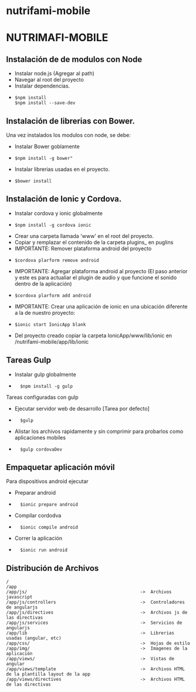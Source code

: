 # nutrifami-mobile

NUTRIMAFI-MOBILE
=======================

Instalación de de modulos con Node
----------------------------------

  - Instalar node.js (Agregar al path)
  - Navegar al root del proyecto
  - Instalar dependencias.
  -     $npm install
        $npm install --save-dev



Instalación de librerias con Bower.
-----------------------------------

Una vez instalados los modulos con node, se debe:

  - Instalar Bower goblamente
  -     $npm install -g bower"
  - Instalar librerias usadas en el proyecto.
  -     $bower install

Instalación de Ionic y Cordova.
-----------------------------------

  - Instalar cordova y ionic globalmente
  -     $npm install -g cordova ionic
  - Crear una carpeta llamada 'www' en el root del proyecto.
  - Copiar y remplazar el contenido de la carpeta plugins_ en puglins
  - IMPORTANTE: Remover plataforma android del proyecto 
  -     $cordova plarform remove android     
  - IMPORTANTE: Agregar plataforma android al proyecto (El paso anterior y este es para actualiar el plugin de audio y que funcione el sonido dentro de la aplicación)
  -     $cordova plarform add android
  - IMPORTANTE: Crear una aplicación de ionic en una ubicación diferente a la de nuestro proyecto:
  -     $ionic start IonicApp blank
  - Del proyecto creado copiar la carpeta IonicApp/www/lib/ionic en /nutrifami-mobile/app/lib/ionic


Tareas Gulp
------------

- Instalar gulp globalmente
-       $npm install -g gulp

Tareas configuradas con gulp

- Ejecutar servidor web de desarrollo [Tarea por defecto]
-       $gulp
-   Alistar los archivos rapidamente y sin comprimir para probarlos como aplicaciones mobiles
-       $gulp cordovaDev

Empaquetar aplicación móvil
------------------------

Para dispositivos android ejecutar
- Preparar android
-       $ionic prepare android
-   Compilar cordodva
-       $ionic compile android
-   Correr la aplicación
-       $ionic run android


Distribución de Archivos
------------------------

    /
    /app
    /app/js/                                           ->  Archivos javascript
    /app/js/controllers                                ->  Controladores de angularjs
    /app/js/directives                                 ->  Archivos js de las directivas
    /app/js/services                                   ->  Servicios de angularjs
    /app/lib                                           ->  Librerias usadas (angular, etc)
    /app/css/                                          ->  Hojas de estilo
    /app/img/                                          ->  Imagenes de la aplicación
    /app/views/                                        ->  Vistas de angular
    /app/views/template                                ->  Archivos HTML de la plantilla layout de la app
    /app/views/directives                              ->  Archivos HTML de las directivas 
